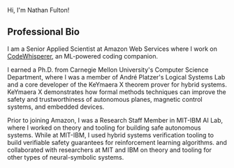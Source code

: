 Hi, I'm Nathan Fulton!

## Professional Bio

I am a Senior Applied Scientist at Amazon Web Services where I work on [CodeWhisperer](https://aws.amazon.com/codewhisperer/), an ML-powered coding companion.

I earned a Ph.D. from Carnegie Mellon University's Computer Science Department, where I was a member of André Platzer's 
Logical Systems Lab and a core developer of the KeYmaera X theorem prover for hybrid systems. 
KeYmaera X demonstrates how formal methods techniques can improve the safety and trustworthiness of autonomous planes, 
magnetic control systems, and embedded devices.

Prior to joining Amazon, I was a Research Staff Member in MIT-IBM AI Lab, where I worked on theory and tooling for 
building safe autonomous systems. While at MIT-IBM, I used hybrid systems verification tooling to build verifiable 
safety guarantees for reinforcement learning algorithms. and collaborated with researchers at MIT and IBM on theory and 
tooling for other types of neural-symbolic systems.
